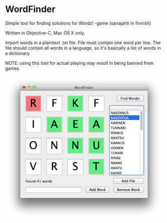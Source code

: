 WordFinder
==========

Simple tool for finding solutions for Wordz! -game (sanajahti in finnish)

Written in Objective-C, Mac OS X only.

Import words in a plaintext .txt file. File must contain one word per line.
The file should contain all words in a language, so it's basically a list of words in a dictionary.

NOTE: using this tool for actual playing may result in being banned from games

![ScreenShot](WordFinder.png)
